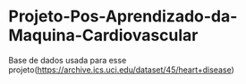 # Projeto-Pos-Aprendizado-da-Maquina-Cardiovascular

Base de dados usada para esse projeto(https://archive.ics.uci.edu/dataset/45/heart+disease)

